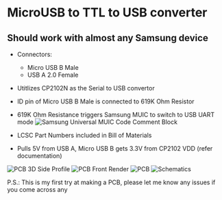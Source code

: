 # MicroUSB to TTL to USB converter
## Should work with almost any Samsung device

- Connectors:
    - Micro USB B Male
    - USB A 2.0 Female
 
- Utitlizes CP2102N as the Serial to USB convertor
- ID pin of Micro USB B Male is connected to 619K Ohm Resistor
- 619K Ohm Resistance triggers Samsung MUIC to switch to USB UART mode
![Samsung Universal MUIC Code Comment Block](https://github.com/Otus9051/uart-usb-jig/assets/58171861/d3e262b2-5ee0-47e3-91b6-433b86e7710e)
- LCSC Part Numbers included in Bill of Materials
- Pulls 5V from USB A, Micro USB B gets 3.3V from CP2102 VDD (refer documentation)

![PCB 3D Side Profile](https://github.com/Otus9051/uart-usb-jig/assets/58171861/098ba1c8-fc52-4642-9080-8ed6f7bca2f4)
![PCB Front Render](https://github.com/Otus9051/uart-usb-jig/assets/58171861/5ab5d8c7-151f-48f3-b1c4-2809ebf39e43)
![PCB](https://github.com/Otus9051/uart-usb-jig/assets/58171861/5df61761-1cd6-4be4-a9eb-0830681d6815)
![Schematics](https://github.com/Otus9051/uart-usb-jig/assets/58171861/3d132587-0355-40c9-b519-e31df357cd11)

P.S.: This is my first try at making a PCB, please let me know any issues if you come across any
